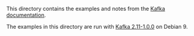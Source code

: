 This directory contains the examples and notes from the [Kafka
documentation][WEBSITE].

[WEBSITE]: https://kafka.apache.org/

The examples in this directory are run with [Kafka
2.11-1.0.0][DOWNLOAD] on Debian 9.

[DOWNLOAD]: http://www-eu.apache.org/dist/kafka/1.0.0/kafka_2.11-1.0.0.tgz
